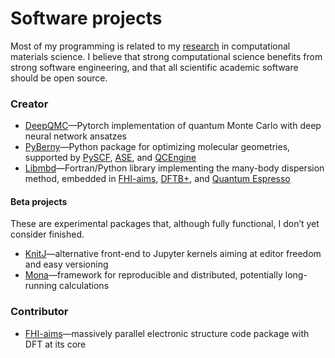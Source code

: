 # Software projects

Most of my programming is related to my [research](https://jan.hermann.name/) in computational materials science. I believe that strong computational science benefits from strong software engineering, and that all scientific academic software should be open source.

### Creator

- [DeepQMC](https://github.com/deepqmc/deepqmc)—Pytorch implementation of quantum Monte Carlo with deep neural network ansatzes
- [PyBerny](https://github.com/jhrmnn/pyberny)—Python package for optimizing molecular geometries, supported by [PySCF](https://github.com/pyscf/pyscf), [ASE](https://gitlab.com/ase/ase), and [QCEngine](https://github.com/MolSSI/QCEngine)
- [Libmbd](https://github.com/libmbd/libmbd)—Fortran/Python library implementing the many-body dispersion method, embedded in [FHI-aims](https://aimsclub.fhi-berlin.mpg.de), [DFTB+](https://github.com/dftbplus/dftbplus), and [Quantum Espresso](https://gitlab.com/QEF/q-e)

#### Beta projects

These are experimental packages that, although fully functional, I don’t yet consider finished.

- [KnitJ](https://github.com/jhrmnn/knitj)—alternative front-end to Jupyter kernels aiming at editor freedom and easy versioning
- [Mona](https://github.com/jhrmnn/mona)—framework for reproducible and distributed, potentially long-running calculations

### Contributor

- [FHI-aims](https://aimsclub.fhi-berlin.mpg.de)—massively parallel electronic structure code package with DFT at its core
